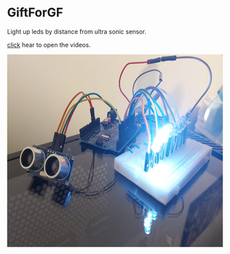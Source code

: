 # GiftForGF
Light up leds by distance from ultra sonic sensor.

[click](https://github.com/asafzenou/GiftForGF/tree/main/Media/Videos) hear to open the videos.
 
<img src="https://github.com/asafzenou/GiftForGF/blob/main/Media/Images/BearBonesOfTheProject.jpg" height="450">